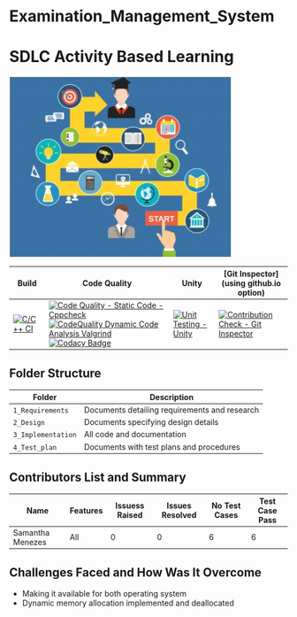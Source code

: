 # Examination_Management_System

# SDLC Activity Based Learning 

![Banner](https://github.com/sammy-9930/Examination_Management_System/blob/main/1_Requirements/banner.png)

Build | Code Quality | Unity | [Git Inspector](using github.io option)|
------|----------|-------|--------------|
[![C/C++ CI](https://github.com/sammy-9930/Examination_Management_System/actions/workflows/c-cpp.yml/badge.svg)](https://github.com/sammy-9930/Examination_Management_System/actions/workflows/c-cpp.yml) | [![Code Quality - Static Code - Cppcheck](https://github.com/sammy-9930/Examination_Management_System/actions/workflows/arc-cppcheck.yml/badge.svg)](https://github.com/sammy-9930/Examination_Management_System/actions/workflows/arc-cppcheck.yml) [![CodeQuality Dynamic Code Analysis Valgrind](https://github.com/sammy-9930/Examination_Management_System/actions/workflows/arc-dynamic-code-quality.yml/badge.svg)](https://github.com/sammy-9930/Examination_Management_System/actions/workflows/arc-dynamic-code-quality.yml) [![Codacy Badge](https://app.codacy.com/project/badge/Grade/37467ab52b5f45c2b56cdbb6db00dc54)](https://www.codacy.com/gh/sammy-9930/Examination_Management_System/dashboard?utm_source=github.com&amp;utm_medium=referral&amp;utm_content=sammy-9930/Examination_Management_System&amp;utm_campaign=Badge_Grade) | [![Unit Testing - Unity](https://github.com/sammy-9930/Examination_Management_System/actions/workflows/arc-unity.yml/badge.svg)](https://github.com/sammy-9930/Examination_Management_System/actions/workflows/arc-unity.yml) | [![Contribution Check - Git Inspector](https://github.com/sammy-9930/Examination_Management_System/actions/workflows/arc-gitinspector.yml/badge.svg)](https://github.com/sammy-9930/Examination_Management_System/actions/workflows/arc-gitinspector.yml) 


## Folder Structure
Folder             | Description
-------------------| -----------------------------------------
`1_Requirements`   | Documents detailing requirements and research
`2_Design`         | Documents specifying design details
`3_Implementation` | All code and documentation
`4_Test_plan`      | Documents with test plans and procedures

## Contributors List and Summary

   Name   |    Features    | Issuess Raised |Issues Resolved|No Test Cases|Test Case Pass
|---------|----------------|----------------|---------------|-------------|--------------
  Samantha Menezes  | All    | 0   | 0   |6   |6

## Challenges Faced and How Was It Overcome

- Making it available for both operating system
- Dynamic memory allocation implemented and deallocated


